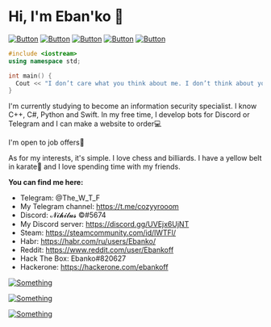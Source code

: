# Hi, I'm Eban'ko 🖖 

[![Button](https://badgen.net/badge/BoMbEr/BoMbEr/purple?icon=github&label)](https://github.com/ebankoff/BoMbEr) [![Button](https://badgen.net/badge/proxy_scraper/proxy_scraper/purple?icon=github&label)](https://github.com/ebankoff/proxy_scraper) [![Button](https://badgen.net/badge/telegram/telegram/yellow?icon=telegram&label)](https://t.me/cozyyrooom) [![Button](https://badgen.net/badge/discord/discord/yellow?icon=discord&label)](https://discord.gg/UVEjx6UjNT) [![Button](https://img.shields.io/badge/C%23-239120?style=for-the-badge&logo=c-sharp&logoColor=white)]()

```C++
#include <iostream>
using namespace std;

int main() {
  Cout << "I don’t care what you think about me. I don’t think about you at all";
}
```

I'm currently studying to become an information security specialist. 
I know C++, C#, Python and Swift. In my free time, I develop bots for Discord or Telegram and I can make a website to order💻

I'm open to job offers💼

As for my interests, it's simple. I love chess and billiards. I have a yellow belt in karate🥋 and I love spending time with my friends.

**You can find me here:**
* Telegram: @The_W_T_F
* My Telegram channel: https://t.me/cozyyrooom
* Discord: 𝓝𝓲𝓱𝓲𝓵𝓾𝓼 ©#5674
* My Discord server: https://discord.gg/UVEjx6UjNT 
* Steam: https://steamcommunity.com/id/lWTFl/
* Habr: https://habr.com/ru/users/Ebanko/
* Reddit: https://www.reddit.com/user/Ebankoff
* Hack The Box: Ebanko#820627
* Hackerone: https://hackerone.com/ebankoff


[![Something](https://github-readme-stats.vercel.app/api?username=ebankoff&show_icons=true&theme=tokyonight)](https://github.com/ebankoff)

[![Something](https://github-readme-stats.vercel.app/api/top-langs/?username=ebankoff&layout=compact&theme=tokyonight)](https://github.com/ebankoff)

[![Something](https://media.giphy.com/media/LmBsnpDCuturMhtLfw/giphy.gif)](https://github.com/ebankoff/BoMbEr)
